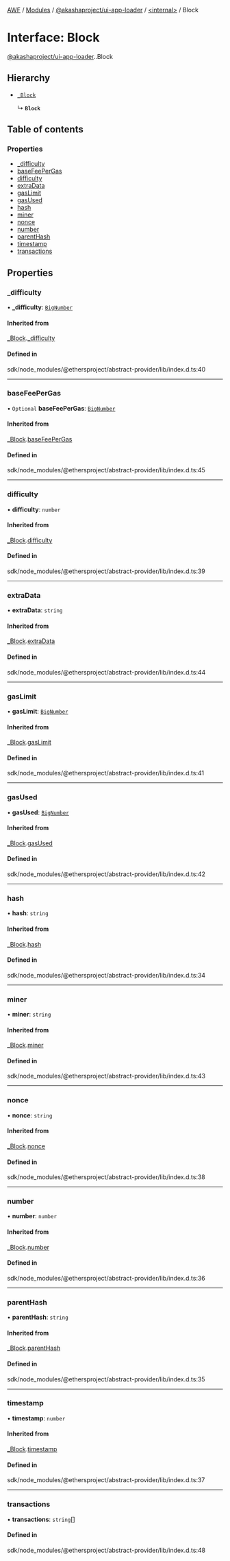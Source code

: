 [AWF](../README.md) / [Modules](../modules.md) / [@akashaproject/ui-app-loader](../modules/akashaproject_ui_app_loader.md) / [<internal\>](../modules/akashaproject_ui_app_loader._internal_.md) / Block

# Interface: Block

[@akashaproject/ui-app-loader](../modules/akashaproject_ui_app_loader.md).[<internal>](../modules/akashaproject_ui_app_loader._internal_.md).Block

## Hierarchy

- [`_Block`](akashaproject_ui_app_loader._internal_._Block.md)

  ↳ **`Block`**

## Table of contents

### Properties

- [\_difficulty](akashaproject_ui_app_loader._internal_.Block.md#_difficulty)
- [baseFeePerGas](akashaproject_ui_app_loader._internal_.Block.md#basefeepergas)
- [difficulty](akashaproject_ui_app_loader._internal_.Block.md#difficulty)
- [extraData](akashaproject_ui_app_loader._internal_.Block.md#extradata)
- [gasLimit](akashaproject_ui_app_loader._internal_.Block.md#gaslimit)
- [gasUsed](akashaproject_ui_app_loader._internal_.Block.md#gasused)
- [hash](akashaproject_ui_app_loader._internal_.Block.md#hash)
- [miner](akashaproject_ui_app_loader._internal_.Block.md#miner)
- [nonce](akashaproject_ui_app_loader._internal_.Block.md#nonce)
- [number](akashaproject_ui_app_loader._internal_.Block.md#number)
- [parentHash](akashaproject_ui_app_loader._internal_.Block.md#parenthash)
- [timestamp](akashaproject_ui_app_loader._internal_.Block.md#timestamp)
- [transactions](akashaproject_ui_app_loader._internal_.Block.md#transactions)

## Properties

### \_difficulty

• **\_difficulty**: [`BigNumber`](../classes/akashaproject_ui_app_loader._internal_.BigNumber.md)

#### Inherited from

[_Block](akashaproject_ui_app_loader._internal_._Block.md).[_difficulty](akashaproject_ui_app_loader._internal_._Block.md#_difficulty)

#### Defined in

sdk/node_modules/@ethersproject/abstract-provider/lib/index.d.ts:40

___

### baseFeePerGas

• `Optional` **baseFeePerGas**: [`BigNumber`](../classes/akashaproject_ui_app_loader._internal_.BigNumber.md)

#### Inherited from

[_Block](akashaproject_ui_app_loader._internal_._Block.md).[baseFeePerGas](akashaproject_ui_app_loader._internal_._Block.md#basefeepergas)

#### Defined in

sdk/node_modules/@ethersproject/abstract-provider/lib/index.d.ts:45

___

### difficulty

• **difficulty**: `number`

#### Inherited from

[_Block](akashaproject_ui_app_loader._internal_._Block.md).[difficulty](akashaproject_ui_app_loader._internal_._Block.md#difficulty)

#### Defined in

sdk/node_modules/@ethersproject/abstract-provider/lib/index.d.ts:39

___

### extraData

• **extraData**: `string`

#### Inherited from

[_Block](akashaproject_ui_app_loader._internal_._Block.md).[extraData](akashaproject_ui_app_loader._internal_._Block.md#extradata)

#### Defined in

sdk/node_modules/@ethersproject/abstract-provider/lib/index.d.ts:44

___

### gasLimit

• **gasLimit**: [`BigNumber`](../classes/akashaproject_ui_app_loader._internal_.BigNumber.md)

#### Inherited from

[_Block](akashaproject_ui_app_loader._internal_._Block.md).[gasLimit](akashaproject_ui_app_loader._internal_._Block.md#gaslimit)

#### Defined in

sdk/node_modules/@ethersproject/abstract-provider/lib/index.d.ts:41

___

### gasUsed

• **gasUsed**: [`BigNumber`](../classes/akashaproject_ui_app_loader._internal_.BigNumber.md)

#### Inherited from

[_Block](akashaproject_ui_app_loader._internal_._Block.md).[gasUsed](akashaproject_ui_app_loader._internal_._Block.md#gasused)

#### Defined in

sdk/node_modules/@ethersproject/abstract-provider/lib/index.d.ts:42

___

### hash

• **hash**: `string`

#### Inherited from

[_Block](akashaproject_ui_app_loader._internal_._Block.md).[hash](akashaproject_ui_app_loader._internal_._Block.md#hash)

#### Defined in

sdk/node_modules/@ethersproject/abstract-provider/lib/index.d.ts:34

___

### miner

• **miner**: `string`

#### Inherited from

[_Block](akashaproject_ui_app_loader._internal_._Block.md).[miner](akashaproject_ui_app_loader._internal_._Block.md#miner)

#### Defined in

sdk/node_modules/@ethersproject/abstract-provider/lib/index.d.ts:43

___

### nonce

• **nonce**: `string`

#### Inherited from

[_Block](akashaproject_ui_app_loader._internal_._Block.md).[nonce](akashaproject_ui_app_loader._internal_._Block.md#nonce)

#### Defined in

sdk/node_modules/@ethersproject/abstract-provider/lib/index.d.ts:38

___

### number

• **number**: `number`

#### Inherited from

[_Block](akashaproject_ui_app_loader._internal_._Block.md).[number](akashaproject_ui_app_loader._internal_._Block.md#number)

#### Defined in

sdk/node_modules/@ethersproject/abstract-provider/lib/index.d.ts:36

___

### parentHash

• **parentHash**: `string`

#### Inherited from

[_Block](akashaproject_ui_app_loader._internal_._Block.md).[parentHash](akashaproject_ui_app_loader._internal_._Block.md#parenthash)

#### Defined in

sdk/node_modules/@ethersproject/abstract-provider/lib/index.d.ts:35

___

### timestamp

• **timestamp**: `number`

#### Inherited from

[_Block](akashaproject_ui_app_loader._internal_._Block.md).[timestamp](akashaproject_ui_app_loader._internal_._Block.md#timestamp)

#### Defined in

sdk/node_modules/@ethersproject/abstract-provider/lib/index.d.ts:37

___

### transactions

• **transactions**: `string`[]

#### Defined in

sdk/node_modules/@ethersproject/abstract-provider/lib/index.d.ts:48
